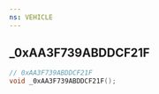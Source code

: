 ```yaml
---
ns: VEHICLE
---
```

## _0xAA3F739ABDDCF21F

```c
// 0xAA3F739ABDDCF21F
void _0xAA3F739ABDDCF21F();
```


